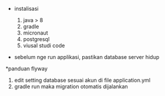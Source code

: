 * instalisasi
    1. java > 8
    2. gradle 
    3. micronaut
    4. postgresql
    5. viusal studi code

* sebelum nge run applikasi, pastikan database server hidup

*panduan flyway
1. edit setting database sesuai akun di file application.yml
2. gradle run maka migration otomatis dijalankan
